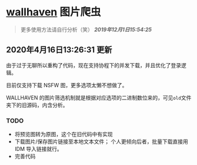 # [wallhaven](https://wallhaven.cc/search) 图片爬虫
> 更多使用方法请自行分析（笑） ***2019年12月1日15:54:25*** 

## 2020年4月16日13:26:31 更新

由于过于无聊所以重构了代码，现在支持协程下的并发下载，并且优化了登录逻辑。

目前仅支持下载 NSFW 图，更多选项太懒不想做了。

WALLHAVEN 的图片筛选机制就是根据对应选项的二进制数位来的，可见`old`文件夹下的旧源码，内含分析。

### TODO

* 将预览图转为原图，这个在旧代码中有实现
* 下载图片/保存图片链接至本地文本文件； 个人更倾向后者，批量下载直接用 IDM 导入链接就行。
* 完善代码